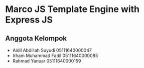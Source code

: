 <h1>Marco JS Template Engine with Express JS</h1>

<h2>Anggota Kelompok</h2>

<ul>
	<li>Aidil Abdillah Suyudi 05111640000047</li>
	<li>Irham Muhammad Fadil 05111640000085</li>
	<li>Rahmad Yanuar 05111640000159</li>
</ul>
